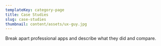 ```yaml
---
templateKey: category-page
title: Case Studies
slug: case-studies
thumbnail: content/assets/ux-guy.jpg
---
```

Break apart professional apps and describe what they did and compare.